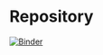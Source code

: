 # Repository

[![Binder](https://mybinder.org/badge_logo.svg)](https://mybinder.org/v2/gh/StillMortal/Repository/master?filepath=Presentation_for_preliminary_protection.ipynb)
